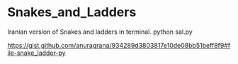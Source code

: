 # Snakes_and_Ladders
Iranian version of Snakes and ladders in terminal.
python sal.py

https://gist.github.com/anuragrana/934289d3803817e10de08bb51beff8f9#file-snake_ladder-py

